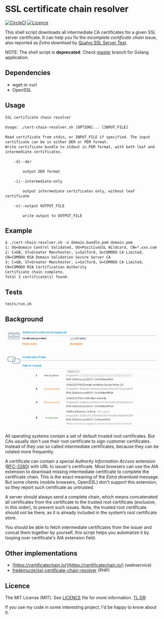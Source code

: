 # SSL certificate chain resolver

[![CircleCI](https://img.shields.io/circleci/project/zakjan/cert-chain-resolver.svg)](https://circleci.com/gh/zakjan/cert-chain-resolver)
[![Licence](https://img.shields.io/badge/licence-MIT-blue.svg)](https://tldrlegal.com/license/mit-license)

This shell script downloads all intermediate CA certificates for a given SSL server certificate. It can help you fix the *incomplete certificate chain* issue, also reported as *Extra download* by [Qualys SSL Server Test](https://www.ssllabs.com/ssltest/).

NOTE: The shell script is **deprecated**. Check [master](https://github.com/zakjan/cert-chain-resolver/tree/master) branch for Golang application.

## Dependencies

- wget or curl
- OpenSSL

## Usage

```
SSL certificate chain resolver

Usage: ./cert-chain-resolver.sh [OPTION]... [INPUT_FILE]

Read certificate from stdin, or INPUT_FILE if specified. The input certificate can be in either DER or PEM format.
Write certificate bundle to stdout in PEM format, with both leaf and intermediate certificates.

    -d|--der

        output DER format

    -i|--intermediate-only

        output intermediate certificates only, without leaf certificate

    -o|--output OUTPUT_FILE

        write output to OUTPUT_FILE
```

## Example

```
$ ./cert-chain-resolver.sh -o domain.bundle.pem domain.pem
1: OU=Domain Control Validated, OU=PositiveSSL Wildcard, CN=*.xxx.com
2: C=GB, ST=Greater Manchester, L=Salford, O=COMODO CA Limited, CN=COMODO RSA Domain Validation Secure Server CA
3: C=GB, ST=Greater Manchester, L=Salford, O=COMODO CA Limited, CN=COMODO RSA Certification Authority
Certificate chain complete.
Total 3 certificate(s) found.
```

## Tests

```
tests/run.sh
```

## Background

![Incomplete certificate chain](images/incomplete-chain.png)

All operating systems contain a set of default trusted root certificates. But CAs usually don't use their root certificate to sign customer certificates. Instead of they use so called intermediate certificates, because they can be rotated more frequently.

A certificate can contain a special *Authority Information Access* extension ([RFC-3280](http://tools.ietf.org/html/rfc3280)) with URL to issuer's certificate. Most browsers can use the AIA extension to download missing intermediate certificate to complete the certificate chain. This is the exact meaning of the *Extra download* message. But some clients (mobile browsers, OpenSSL) don't support this extension, so they report such certificate as untrusted.

A server should always send a complete chain, which means concatenated all certificates from the certificate to the trusted root certificate (exclusive, in this order), to prevent such issues. Note, the trusted root certificate should not be there, as it is already included in the system’s root certificate store.

You should be able to fetch intermediate certificates from the issuer and concat them together by yourself, this script helps you automatize it by looping over certificate's AIA extension field.

## Other implementations

- [https://certificatechain.io/](https://certificatechain.io/) (webservice)
- [freekmurze/ssl-certificate-chain-resolver](https://github.com/freekmurze/ssl-certificate-chain-resolver) (PHP)

## Licence

The MIT License (MIT). See [LICENCE](LICENCE) file for more information. [TL;DR](https://tldrlegal.com/license/mit-license)

If you use my code in some interesting project, I'd be happy to know about it.
